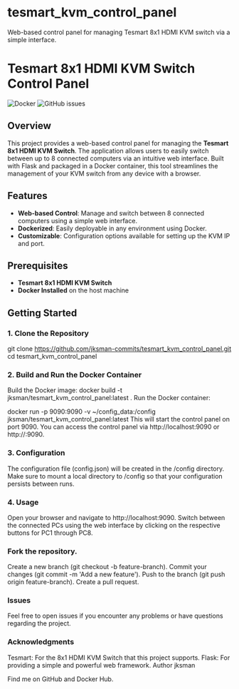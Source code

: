 # tesmart_kvm_control_panel
Web-based control panel for managing Tesmart 8x1 HDMI KVM switch via a simple interface.
# Tesmart 8x1 HDMI KVM Switch Control Panel

![Docker](https://img.shields.io/docker/pulls/jksman/tesmart_kvm_control_panel) ![GitHub issues](https://img.shields.io/github/issues/jksman-commits/tesmart_kvm_control_panel)

## Overview

This project provides a web-based control panel for managing the **Tesmart 8x1 HDMI KVM Switch**. The application allows users to easily switch between up to 8 connected computers via an intuitive web interface. Built with Flask and packaged in a Docker container, this tool streamlines the management of your KVM switch from any device with a browser.

## Features

- **Web-based Control**: Manage and switch between 8 connected computers using a simple web interface.
- **Dockerized**: Easily deployable in any environment using Docker.
- **Customizable**: Configuration options available for setting up the KVM IP and port.

## Prerequisites

- **Tesmart 8x1 HDMI KVM Switch**
- **Docker Installed** on the host machine

## Getting Started

### 1. Clone the Repository
git clone https://github.com/jksman-commits/tesmart_kvm_control_panel.git
cd tesmart_kvm_control_panel

### 2. Build and Run the Docker Container
Build the Docker image:
docker build -t jksman/tesmart_kvm_control_panel:latest .
Run the Docker container:

docker run -p 9090:9090 -v ~/config_data:/config jksman/tesmart_kvm_control_panel:latest
This will start the control panel on port 9090. You can access the control panel via http://localhost:9090 or http://<host-ip>:9090.

### 3. Configuration
The configuration file (config.json) will be created in the /config directory. Make sure to mount a local directory to /config so that your configuration persists between runs.

### 4. Usage
Open your browser and navigate to http://localhost:9090.
Switch between the connected PCs using the web interface by clicking on the respective buttons for PC1 through PC8.

### Fork the repository.
Create a new branch (git checkout -b feature-branch).
Commit your changes (git commit -m 'Add a new feature').
Push to the branch (git push origin feature-branch).
Create a pull request.

### Issues
Feel free to open issues if you encounter any problems or have questions regarding the project.

### Acknowledgments
Tesmart: For the 8x1 HDMI KVM Switch that this project supports.
Flask: For providing a simple and powerful web framework.
Author
jksman

Find me on GitHub and Docker Hub.
